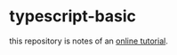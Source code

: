 # typescript-basic
this repository is notes of an <a href="https://www.youtube.com/watch?v=d56mG7DezGs">online tutorial</a>.
